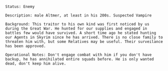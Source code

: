    Status: Enemy

    Description: male Altmer, at least in his 200s. Suspected Vampire

    Background: This traitor to his own kind was first noticed by us during the Great War. He hunted for our supplies and engaged in battles few would have survived. A short time ago he stated hunting our Agents in Skyrim since he has arrived. There is no close family to threaten him with, but some Relatives may be useful. Their surveilance has been approved.

    Operational Notes: Don't engage combat with him if you don't have backup, he has annihilated entire squads before. He is only wanted dead, don't keep him alive.
